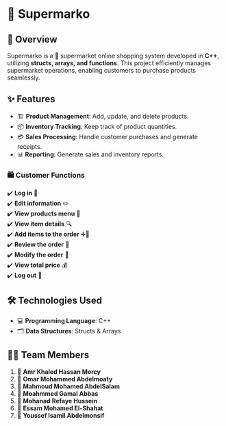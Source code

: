 # 🛒 Supermarko

## 📝 Overview

Supermarko is a 🏬 supermarket online shopping system developed in **C++**, utilizing **structs, arrays, and functions**. This project efficiently manages supermarket operations, enabling customers to purchase products seamlessly.

## ✨ Features

- 🏗 **Product Management**: Add, update, and delete products.
- 📦 **Inventory Tracking**: Keep track of product quantities.
- 💳 **Sales Processing**: Handle customer purchases and generate receipts.
- 📊 **Reporting**: Generate sales and inventory reports.

### 🛍 Customer Functions

✔️ **Log in** 🔑  
✔️ **Edit information** ✏️  
✔️ **View products menu** 📜  
✔️ **View item details** 🔍  
✔️ **Add items to the order** ➕🛒  
✔️ **Review the order** 🧐  
✔️ **Modify the order** 🔄  
✔️ **View total price** 💰  
✔️ **Log out** 🚪

## 🛠 Technologies Used

- 💻 **Programming Language**: C++
- 🗂 **Data Structures**: Structs & Arrays

## 👨‍💻 Team Members

1. 🏅 **Amr Khaled Hassan Morcy**
2. 🏅 **Omar Mohammed Abdelmoaty**
3. 🏅 **Mahmoud Mohamed AbdelSalam**
4. 🏅 **Moahmmed Gamal Abbas**
5. 🏅 **Mohanad Refaye Hussein**
6. 🏅 **Essam Mohamed El-Shahat**
7. 🏅 **Youssef Isamil Abdelmonsif**